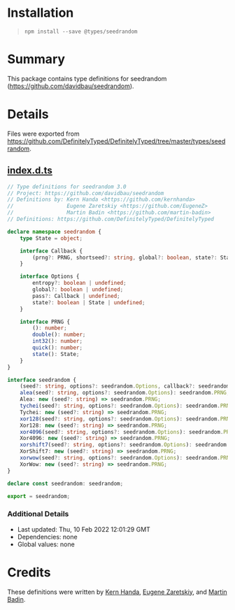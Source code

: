 # Installation
> `npm install --save @types/seedrandom`

# Summary
This package contains type definitions for seedrandom (https://github.com/davidbau/seedrandom).

# Details
Files were exported from https://github.com/DefinitelyTyped/DefinitelyTyped/tree/master/types/seedrandom.
## [index.d.ts](https://github.com/DefinitelyTyped/DefinitelyTyped/tree/master/types/seedrandom/index.d.ts)
````ts
// Type definitions for seedrandom 3.0
// Project: https://github.com/davidbau/seedrandom
// Definitions by: Kern Handa <https://github.com/kernhanda>
//                 Eugene Zaretskiy <https://github.com/EugeneZ>
//                 Martin Badin <https://github.com/martin-badin>
// Definitions: https://github.com/DefinitelyTyped/DefinitelyTyped

declare namespace seedrandom {
    type State = object;

    interface Callback {
        (prng?: PRNG, shortseed?: string, global?: boolean, state?: State): PRNG;
    }

    interface Options {
        entropy?: boolean | undefined;
        global?: boolean | undefined;
        pass?: Callback | undefined;
        state?: boolean | State | undefined;
    }

    interface PRNG {
        (): number;
        double(): number;
        int32(): number;
        quick(): number;
        state(): State;
    }
}

interface seedrandom {
    (seed?: string, options?: seedrandom.Options, callback?: seedrandom.Callback): seedrandom.PRNG;
    alea(seed?: string, options?: seedrandom.Options): seedrandom.PRNG;
    Alea: new (seed?: string) => seedrandom.PRNG;
    tychei(seed?: string, options?: seedrandom.Options): seedrandom.PRNG;
    Tychei: new (seed?: string) => seedrandom.PRNG;
    xor128(seed?: string, options?: seedrandom.Options): seedrandom.PRNG;
    Xor128: new (seed?: string) => seedrandom.PRNG;
    xor4096(seed?: string, options?: seedrandom.Options): seedrandom.PRNG;
    Xor4096: new (seed?: string) => seedrandom.PRNG;
    xorshift7(seed?: string, options?: seedrandom.Options): seedrandom.PRNG;
    XorShift7: new (seed?: string) => seedrandom.PRNG;
    xorwow(seed?: string, options?: seedrandom.Options): seedrandom.PRNG;
    XorWow: new (seed?: string) => seedrandom.PRNG;
}

declare const seedrandom: seedrandom;

export = seedrandom;

````

### Additional Details
 * Last updated: Thu, 10 Feb 2022 12:01:29 GMT
 * Dependencies: none
 * Global values: none

# Credits
These definitions were written by [Kern Handa](https://github.com/kernhanda), [Eugene Zaretskiy](https://github.com/EugeneZ), and [Martin Badin](https://github.com/martin-badin).
